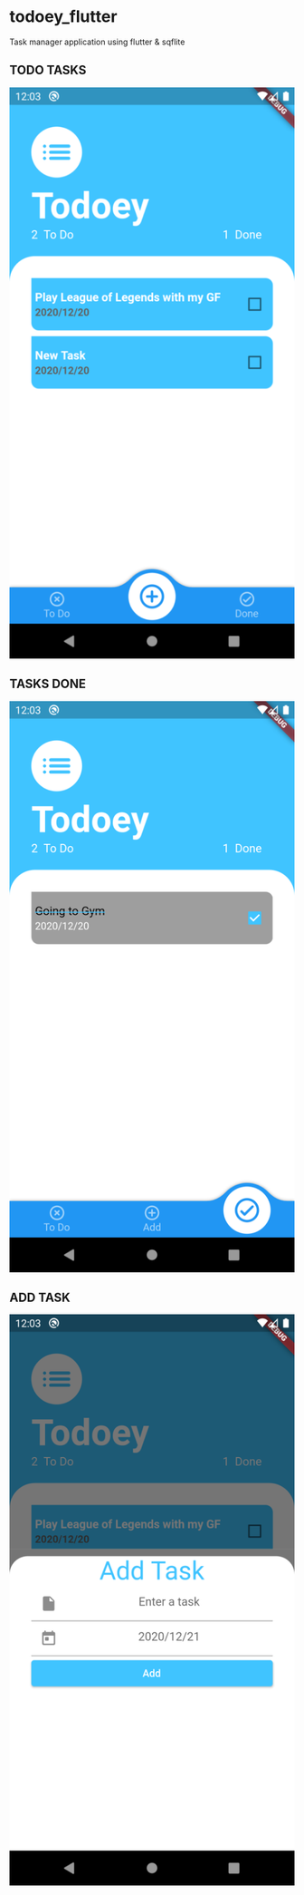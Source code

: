 # todoey_flutter

Task manager application using flutter & sqflite

## TODO TASKS
![](read_me_assets/todo.png)

## TASKS DONE
![](read_me_assets/done.png)

## ADD TASK
![](read_me_assets/add.png)
